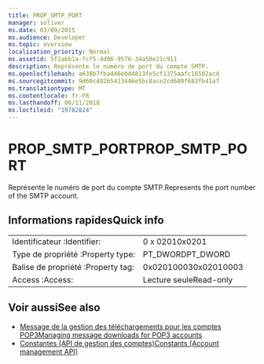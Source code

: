 ```yaml
---
title: PROP_SMTP_PORT
manager: soliver
ms.date: 03/09/2015
ms.audience: Developer
ms.topic: overview
localization_priority: Normal
ms.assetid: 5f2abb1a-fcf5-4d06-9576-34a50e21c911
description: Représente le numéro de port du compte SMTP.
ms.openlocfilehash: a638b7fba446e0d4813fe5cf1375aafc16502acd
ms.sourcegitcommit: 9d60cd82b5413446e5bc8ace2cd689f683fb41a7
ms.translationtype: MT
ms.contentlocale: fr-FR
ms.lasthandoff: 06/11/2018
ms.locfileid: "19782824"
---
```

# <a name="propsmtpport"></a><span data-ttu-id="3a5b9-103">PROP_SMTP_PORT</span><span class="sxs-lookup"><span data-stu-id="3a5b9-103">PROP_SMTP_PORT</span></span>

<span data-ttu-id="3a5b9-104">Représente le numéro de port du compte SMTP.</span><span class="sxs-lookup"><span data-stu-id="3a5b9-104">Represents the port number of the SMTP account.</span></span>
  
## <a name="quick-info"></a><span data-ttu-id="3a5b9-105">Informations rapides</span><span class="sxs-lookup"><span data-stu-id="3a5b9-105">Quick info</span></span>

|||
|:-----|:-----|
|<span data-ttu-id="3a5b9-106">Identificateur :</span><span class="sxs-lookup"><span data-stu-id="3a5b9-106">Identifier:</span></span>  <br/> |<span data-ttu-id="3a5b9-107">0 x 0201</span><span class="sxs-lookup"><span data-stu-id="3a5b9-107">0x0201</span></span>  <br/> |
|<span data-ttu-id="3a5b9-108">Type de propriété :</span><span class="sxs-lookup"><span data-stu-id="3a5b9-108">Property type:</span></span>  <br/> |<span data-ttu-id="3a5b9-109">PT_DWORD</span><span class="sxs-lookup"><span data-stu-id="3a5b9-109">PT_DWORD</span></span>  <br/> |
|<span data-ttu-id="3a5b9-110">Balise de propriété :</span><span class="sxs-lookup"><span data-stu-id="3a5b9-110">Property tag:</span></span>  <br/> |<span data-ttu-id="3a5b9-111">0x02010003</span><span class="sxs-lookup"><span data-stu-id="3a5b9-111">0x02010003</span></span>  <br/> |
|<span data-ttu-id="3a5b9-112">Access :</span><span class="sxs-lookup"><span data-stu-id="3a5b9-112">Access:</span></span>  <br/> |<span data-ttu-id="3a5b9-113">Lecture seule</span><span class="sxs-lookup"><span data-stu-id="3a5b9-113">Read-only</span></span>  <br/> |
   
## <a name="see-also"></a><span data-ttu-id="3a5b9-114">Voir aussi</span><span class="sxs-lookup"><span data-stu-id="3a5b9-114">See also</span></span>

- [<span data-ttu-id="3a5b9-115">Message de la gestion des téléchargements pour les comptes POP3</span><span class="sxs-lookup"><span data-stu-id="3a5b9-115">Managing message downloads for POP3 accounts</span></span>](managing-message-downloads-for-pop3-accounts.md) 
- [<span data-ttu-id="3a5b9-116">Constantes (API de gestion des comptes)</span><span class="sxs-lookup"><span data-stu-id="3a5b9-116">Constants (Account management API)</span></span>](constants-account-management-api.md)

